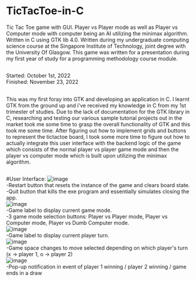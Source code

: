 # TicTacToe-in-C
Tic Tac Toe game with GUI. Player vs Player mode as well as Player vs Computer mode with computer being an AI utilizing the minimax algorithm. Written in C using GTK lib 4.0.
Written during my undergraduate computing science course at the Singapore Institute of Technology, joint degree with the University Of Glasgow. This game was written for a presentation during my first year of study for a programming methodology course module.
##
Started: October 1st, 2022  
Finished: November 23, 2022
##
##
This was my first foray into GTK and developing an application in C. I learnt GTK from the ground up and i've received my knowledge in C from my 1st trimester of studies. Due to the lack of documentation for the GTK library in C, researching and testing our various sample tutorial projects out in the market took me some time to grasp the overall functionality of GTK and this took me some time. After figuring out how to implement grids and buttons to represent the tictactoe board, I took some more time to figure out how to actually integrate this user interface with the backend logic of the game which consists of the normal player vs player game mode and then the player vs computer mode which is built upon utilizing the minimax algorithm.  
##
#User Interface:
![image](https://user-images.githubusercontent.com/39940264/206885754-76f71acb-1124-479d-840a-f00621f43c33.png)  
-Restart button that resets the instance of the game and clears board state.  
-Quit button that kills the exe program and essentially simulates closing the app.  
![image](https://user-images.githubusercontent.com/39940264/206885759-ec0ff22d-656f-49e6-851d-5fcacfa89db2.png)  
-Game label to display current game mode.  
-3 game mode selection buttons: Player vs Player mode, Player vs Computer mode, Player vs Dumb Computer mode.  
![image](https://user-images.githubusercontent.com/39940264/206885888-8fc8388d-da84-4e3b-921b-7bc8a66f9b79.png)  
-Game label to display current player turn.  
![image](https://user-images.githubusercontent.com/39940264/206885911-e497b341-fc45-4579-a52d-2ab7ebce2fbd.png)  
-Game space changes to move selected depending on which player's turn (x -> player 1, o -> player 2)  
![image](https://user-images.githubusercontent.com/39940264/206885936-023a30dd-4c65-409c-a8e0-20a851bce17d.png)  
-Pop-up notification in event of player 1 winning / player 2 winning / game ends in a draw  
